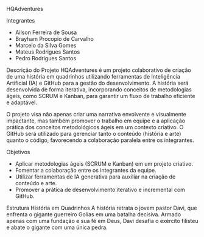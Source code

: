  HQAdventures


 Integrantes
- Ailson Ferreira de Sousa
- Brayham Procopio de Carvalho
- Marcelo da Silva Gomes
- Mateus Rodrigues Santos
- Pedro Rodrigues Santos

 Descrição do Projeto
HQAdventures  é um projeto colaborativo de criação de uma história em quadrinhos utilizando ferramentas de Inteligência Artificial (IA) e GitHub para a gestão do desenvolvimento. A história será desenvolvida de forma iterativa, incorporando conceitos de metodologias ágeis, como SCRUM e Kanban, para garantir um fluxo de trabalho eficiente e adaptável.

O projeto visa não apenas criar uma narrativa envolvente e visualmente impactante, mas também promover o trabalho em equipe e a aplicação prática dos conceitos metodológicos ágeis em um contexto criativo. O GitHub será utilizado para gerenciar tanto o conteúdo (história e arte) quanto o código, favorecendo a colaboração paralela entre os integrantes.

 Objetivos
- Aplicar metodologias ágeis (SCRUM e Kanban) em um projeto criativo.
- Fomentar a colaboração entre os integrantes da equipe.
- Utilizar ferramentas de IA generativa para auxiliar na criação de conteúdo e arte.
- Promover a prática de desenvolvimento iterativo e incremental com GitHub.

 Estrutura  História em Quadrinhos
A história retrata o jovem pastor Davi, que enfrenta o gigante guerreiro Golias em uma batalha decisiva. Armado apenas com uma fundação e sua fé em Deus, Davi desafia o exército filisteu e abate o gigante com uma única pedra.
